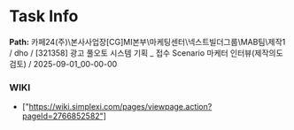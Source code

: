 # Task Info

**Path:** 카페24(주)\본사사업장\[CG]MI본부\마케팅센터\넥스트빌더그룹\MAB팀\제작1 / dho / [321358] 광고 풀오토 시스템 기획 _ 접수 Scenario 마케터 인터뷰(제작의도 검토) / 2025-09-01_00-00-00

### WIKI
- ["https://wiki.simplexi.com/pages/viewpage.action?pageId=2766852582"]


